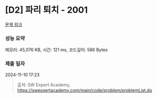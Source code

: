 # [D2] 파리 퇴치 - 2001 

[문제 링크](https://swexpertacademy.com/main/code/problem/problemDetail.do?contestProbId=AV5PzOCKAigDFAUq) 

### 성능 요약

메모리: 45,076 KB, 시간: 121 ms, 코드길이: 586 Bytes

### 제출 일자

2024-11-10 17:23



> 출처: SW Expert Academy, https://swexpertacademy.com/main/code/problem/problemList.do